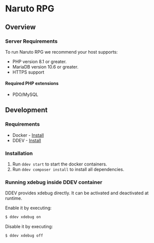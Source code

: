 # Naruto RPG

## Overview

### Server Requirements

To run Naruto RPG we recommend your host supports:

* PHP version 8.1 or greater.
* MariaDB version 10.6 or greater.
* HTTPS support

#### Required PHP extensions

* PDO/MySQL

## Development

### Requirements

- Docker - [Install](https://docs.docker.com/get-docker/)
- DDEV - [Install](https://ddev.readthedocs.io/en/stable/)

### Installation

1. Run `ddev start` to start the docker containers.
2. Run `ddev composer install` to install all dependencies.

### Running xdebug inside DDEV container

DDEV provides xdebug directly. It can be activated and deactivated at runtime.

Enable it by executing:

```sh
$ ddev xdebug on
```

Disable it by executing:

```sh
$ ddev xdebug off
```
